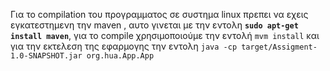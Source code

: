 Για το compilation του προγραμματος σε συστημα linux πρεπει 
να εχεις εγκατεστημενη την maven , 
αυτο γινεται με την εντολη <b>```sudo apt-get install maven```</b>, 
για το compile χρησιμοποιούμε την εντολή ```mvm install``` 
και για την εκτελεση της εφαρμογης την εντολη ```java -cp target/Assigment-1.0-SNAPSHOT.jar org.hua.App.App```
